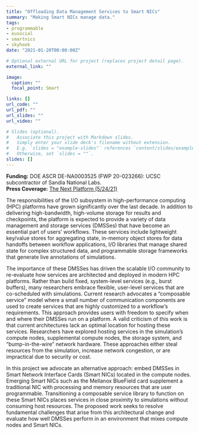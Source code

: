 ```yaml
---
title: "Offloading Data Management Services to Smart NICs"
summary: "Making Smart NICs manage data."
tags:
- programmable
- eusocial
- smartnics
- skyhook
date: "2021-01-20T00:00:00Z"

# Optional external URL for project (replaces project detail page).
external_link: ""

image:
  caption: ""
  focal_point: Smart

links: []
url_code: ""
url_pdf: ""
url_slides: ""
url_video: ""

# Slides (optional).
#   Associate this project with Markdown slides.
#   Simply enter your slide deck's filename without extension.
#   E.g. `slides = "example-slides"` references `content/slides/example-slides.md`.
#   Otherwise, set `slides = ""`.
slides: []
---
```


**Funding:** DOE ASCR DE-NA0003525 (FWP 20-023266): UCSC subcontractor of Sandia National Labs.  
**Press Coverage:** [The Next Platform (5/24/21)](https://www.nextplatform.com/2021/05/24/testing-the-limits-of-the-bluefield-2-smartnic/)   

The responsibilities of the I/O subsystem in high-performance computing (HPC) platforms have grown significantly over the last decade. In addition to delivering high-bandwidth, high-volume storage for results and checkpoints, the platform is expected to provide a variety of data management and storage services (DMSSes) that have become an essential part of users’ workflows. These services include lightweight key/value stores for aggregating state, in-memory object stores for data handoffs between workflow applications, I/O libraries that manage shared state for complex structured data, and programmable storage frameworks that generate live annotations of simulations.

The importance of these DMSSes has driven the scalable I/O community to re-evaluate how services are architected and deployed in modern HPC platforms. Rather than build fixed, system-level services (e.g., burst buffers), many researchers embrace flexible, user-level services that are co-scheduled with simulations. Current research advocates a “composable service” model where a small number of communication components are used to create services that are highly customized to a workflow’s requirements. This approach provides users with freedom to specify when and where their DMSSes run on a platform. A valid criticism of this work is that current architectures lack an optimal location for hosting these services. Researchers have explored hosting services in the simulation’s compute nodes, supplemental compute nodes, the storage system, and “bump-in-the-wire” network hardware. These approaches either steal resources from the simulation, increase network congestion, or are impractical due to security or cost.

In this project we advocate an alternative approach: embed DMSSes in Smart Network Interface Cards (Smart NICs) located in the compute nodes. Emerging Smart NICs such as the Mellanox BlueField card supplement a traditional NIC with processing and memory resources that are user programmable. Transitioning a composable service library to function on these Smart NICs places services in close proximity to simulations without consuming host resources. The proposed work seeks to resolve fundamental challenges that arise from this architectural change and evaluate how well DMSSes perform in an environment that mixes compute nodes and Smart NICs.
